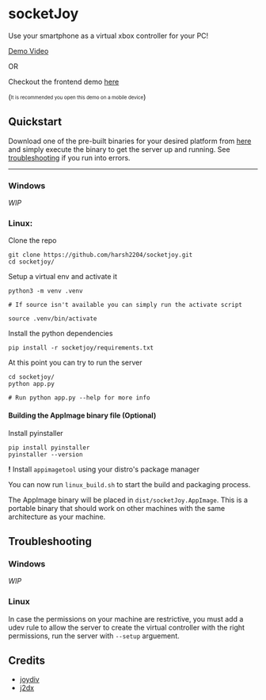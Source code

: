 # **socketJoy**

Use your smartphone as a virtual xbox controller for your PC!

[Demo Video](https://github.com/harsh2204/socketjoy/releases/tag/v0.1-alpha)

OR

Checkout the frontend demo [here](https://gamepad.harshgupta.dev)

(<sub><sup>It is recommended you open this demo on a mobile device</sup></sub>)

## Quickstart

Download one of the pre-built binaries for your desired platform from [here](https://github.com/harsh2204/socketjoy/releases/)
and simply execute the binary to get the server up and running. See [troubleshooting](#Troubleshooting) if you run into errors.

---

### Windows

_WIP_


### Linux:

Clone the repo
```
git clone https://github.com/harsh2204/socketjoy.git
cd socketjoy/
```

Setup a virtual env and activate it
```
python3 -m venv .venv

# If source isn't available you can simply run the activate script

source .venv/bin/activate 
```

Install the python dependencies

```
pip install -r socketjoy/requirements.txt
```

At this point you can try to run the server

```
cd socketjoy/
python app.py

# Run python app.py --help for more info 
```

#### Building the AppImage binary file (Optional)

Install pyinstaller
```
pip install pyinstaller
pyinstaller --version
```

**!** Install `appimagetool` using your distro's package manager

You can now run `linux_build.sh` to start the build and packaging process.

The AppImage binary will be placed in `dist/socketJoy.AppImage`. This is a portable binary that should work on other machines with the same architecture as your machine.


## Troubleshooting

### Windows 

_WIP_

### Linux 
In case the permissions on your machine are restrictive, you must add a udev rule to allow the server to create the virtual controller with the right permissions, run the server with `--setup` arguement. 

## **Credits**
* [joydiv](https://github.com/qbolec/Joydiv) 
* [j2dx](https://github.com/OzymandiasTheGreat/Joy2DroidX-server/)